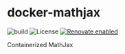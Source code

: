# docker-mathjax

![build](https://github.com/visualon/docker-mathjax/actions/workflows/build.yml/badge.svg)
![License](https://img.shields.io/github/license/visualon/docker-mathjax)
[![Renovate enabled](https://img.shields.io/badge/renovate-enabled-brightgreen.svg)](https://renovatebot.com/)

Containerized MathJax
